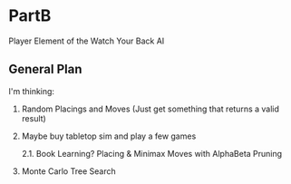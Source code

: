 # PartB

Player Element of the Watch Your Back AI

## General Plan

I'm thinking:

1. Random Placings and Moves (Just get something that returns a valid result)
2. Maybe buy tabletop sim and play a few games

	2.1. Book Learning? Placing & Minimax Moves with AlphaBeta Pruning
	
3. Monte Carlo Tree Search
